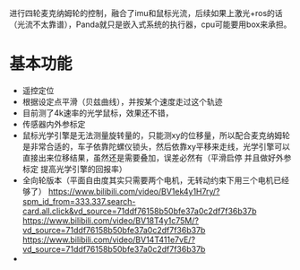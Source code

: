 进行四轮麦克纳姆轮的控制，融合了imu和鼠标光流，后续如果上激光+ros的话（光流不太靠谱），Panda就只是嵌入式系统的执行器，cpu可能要用box来承担。

# 基本功能
- 遥控定位
- 根据设定点平滑（贝兹曲线），并按某个速度走过这个轨迹
- 目前测了4k速率的光学鼠标，效果还不错，
- 传感器内外参标定
- 鼠标光学引擎是无法测量旋转量的，只能测xy的位移量，所以配合麦克纳姆轮是非常合适的，车子依靠陀螺仪锁头，然后依靠xy平移来走线，光学引擎可以直接出来位移结果，虽然还是需要叠加，误差必然有（平滑启停 并且做好外参标定 提高光学引擎的回报率）
- 全向轮版本（平面自由度其实只需要两个电机，无转动约束下用三个电机已经够了）
https://www.bilibili.com/video/BV1ek4y1H7ry/?spm_id_from=333.337.search-card.all.click&vd_source=71ddf76158b50bfe37a0c2df7f36b37b
https://www.bilibili.com/video/BV18T4y1c75M/?vd_source=71ddf76158b50bfe37a0c2df7f36b37b
https://www.bilibili.com/video/BV14T411e7vE/?vd_source=71ddf76158b50bfe37a0c2df7f36b37b
- 